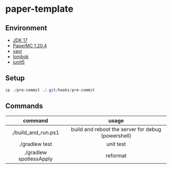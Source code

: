 # paper-template

## Environment

- [JDK 17](https://openjdk.java.net/projects/jdk/17/)
- [PaperMC 1.20.4](https://papermc.io/downloads/paper)
- [vavr](https://docs.vavr.io/)
- [lombok](https://projectlombok.org/)
- [junit5](https://junit.org/junit5/)

## Setup

```powershell
cp ./pre-commit ./.git/hooks/pre-commit
```

## Commands

|         command         |                       usage                        |
|:-----------------------:|:--------------------------------------------------:|
|   ./build_and_run.ps1   | build and reboot the server for debug (powershell) |
|     ./gradlew test      |                     unit test                      |
| ./gradlew spotlessApply |                      reformat                      |

